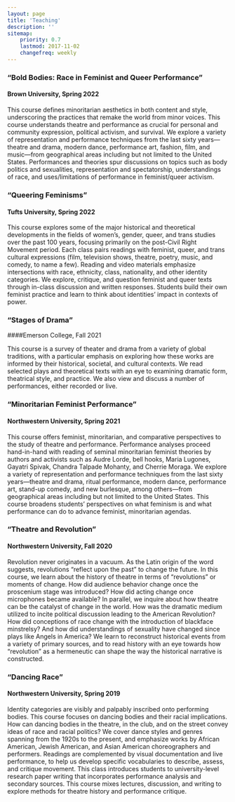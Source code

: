 ```yaml
---
layout: page
title: 'Teaching'
description: ''
sitemap:
    priority: 0.7
    lastmod: 2017-11-02
    changefreq: weekly
---
```





### “Bold Bodies: Race in Feminist and Queer Performance” 
#### Brown University, Spring 2022

This course defines minoritarian aesthetics in both content and style, underscoring the practices that remake the world from minor voices. This course understands theatre and performance as crucial for personal and community expression, political activism, and survival. We explore a variety of representation and performance techniques from the last sixty years—theatre and drama, modern dance, performance art, fashion, film, and music—from geographical areas including but not limited to the United States. Performances and theories spur discussions on topics such as body politics and sexualities, representation and spectatorship, understandings of race, and uses/limitations of performance in feminist/queer activism. 

### “Queering Feminisms” 
#### Tufts University, Spring 2022

This course explores some of the major historical and theoretical developments in the fields of women’s, gender, queer, and trans studies over the past 100 years, focusing primarily on the post-Civil Right Movement period. Each class pairs readings with feminist, queer, and trans cultural expressions (film, television shows, theatre, poetry, music, and comedy, to name a few). Reading and video materials emphasize intersections with race, ethnicity, class, nationality, and other identity categories. We explore, critique, and question feminist and queer texts through in-class discussion and written responses. Students build their own feminist practice and learn to think about identities’ impact in contexts of power.

### “Stages of Drama” 
####Emerson College, Fall 2021

This course is a survey of theater and drama from a variety of global traditions, with a particular emphasis on exploring how these works are informed by their historical, societal, and cultural contexts. We read selected plays and theoretical texts with an eye to examining dramatic form, theatrical style, and practice. We also view and discuss a number of performances, either recorded or live.

### “Minoritarian Feminist Performance” 
#### Northwestern University, Spring 2021

This course offers feminist, minoritarian, and comparative perspectives to the study of theatre and performance. Performance analyses proceed hand-in-hand with reading of seminal minoritarian feminist theories by authors and activists such as Audre Lorde, bell hooks, Maria Lugones, Gayatri Spivak, Chandra Talpade Mohanty, and Cherrie Moraga. We explore a variety of representation and performance techniques from the last sixty years—theatre and drama, ritual performance, modern dance, performance art, stand-up comedy, and new burlesque, among others—from geographical areas including but not limited to the United States. This course broadens students’ perspectives on what feminism is and what performance can do to advance feminist, minoritarian agendas.




### “Theatre and Revolution” 
#### Northwestern University, Fall 2020

Revolution never originates in a vacuum. As the Latin origin of the word suggests, revolutions “reflect upon the past” to change the future. In this course, we learn about the history of theatre in terms of “revolutions” or moments of change. How did audience behavior change once the proscenium stage was introduced? How did acting change once microphones became available? In parallel, we inquire about how theatre can be the catalyst of change in the world. How was the dramatic medium utilized to incite political discussion leading to the American Revolution? How did conceptions of race change with the introduction of blackface minstrelsy? And how did understandings of sexuality have changed since plays like Angels in America? We learn to reconstruct historical events from a variety of primary sources, and to read history with an eye towards how “revolution” as a hermeneutic can shape the way the historical narrative is constructed.

### “Dancing Race” 
#### Northwestern University, Spring 2019

Identity categories are visibly and palpably inscribed onto performing bodies. This course focuses on dancing bodies and their racial implications. How can dancing bodies in the theatre, in the club, and on the street convey ideas of race and racial politics? We cover
dance styles and genres spanning from the 1920s to the present, and emphasize works by
African American, Jewish American, and Asian American choreographers and performers.
Readings are complemented by visual documentation and live performance, to help us
develop specific vocabularies to describe, assess, and critique movement. This class introduces students to university-level research paper writing that incorporates performance analysis and secondary sources. This course mixes lectures, discussion, and writing to explore methods for theatre history and performance critique.

